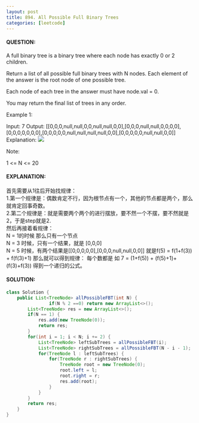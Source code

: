```yaml
---
layout: post
title: 894. All Possible Full Binary Trees
categories: [leetcode]
---
```

#### QUESTION:
A full binary tree is a binary tree where each node has exactly 0 or 2 children.

Return a list of all possible full binary trees with N nodes.  Each element of the answer is the root node of one possible tree.

Each node of each tree in the answer must have node.val = 0.

You may return the final list of trees in any order.

 

Example 1:

Input: 7
Output: [[0,0,0,null,null,0,0,null,null,0,0],[0,0,0,null,null,0,0,0,0],[0,0,0,0,0,0,0],[0,0,0,0,0,null,null,null,null,0,0],[0,0,0,0,0,null,null,0,0]]
Explanation:
![](https://s3-lc-upload.s3.amazonaws.com/uploads/2018/08/22/fivetrees.png)
 

Note:

1 <= N <= 20
#### EXPLANATION:

首先需要从1往后开始找规律：  
1.第一个规律是：偶数肯定不行，因为根节点有一个，其他的节点都是两个，那么就肯定回事奇数。  
2.第二个规律是：就是需要两个两个的进行摆放，要不然一个不摆，要不然就是2，于是step就是2.  
然后再接着看规律：  
N = 1的时候 那么只有一个节点  
N = 3 时候，只有一个结果，就是 [0,0,0]  
N = 5 时候，有两个结果是[[0,0,0,0,0],[0,0,0,null,null,0,0]] 就是f(5) = f(1+f(3)) + f(f(3)+1)
那么就可以得到规律：
每个数都是 如 7 = (1+f(5)) + (f(5)+1)+ (f(3)+f(3))
得到一个递归的公式。


#### SOLUTION:
```JAVA
class Solution {
    public List<TreeNode> allPossibleFBT(int N) {
                if(N % 2 ==0) return new ArrayList<>();
        List<TreeNode> res = new ArrayList<>();
        if(N == 1) {
            res.add(new TreeNode(0));
            return res;
        }
        for(int i = 1; i < N; i += 2) {
            List<TreeNode> leftSubTrees = allPossibleFBT(i);
            List<TreeNode> rightSubTrees = allPossibleFBT(N - i - 1);
            for(TreeNode l : leftSubTrees) {
                for(TreeNode r : rightSubTrees) {
                    TreeNode root = new TreeNode(0);
                    root.left = l;
                    root.right = r;
                    res.add(root);
                }
            }
        }
        return res;
    }
}
```
